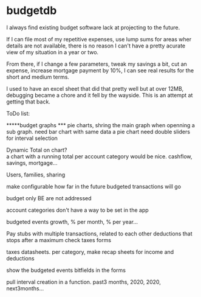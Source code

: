 # budgetdb
I always find existing budget software lack at projecting to the future.  

If I can file most of my repetitive expenses, use lump sums for areas wher details are not available, there is no reason I can't have a pretty acurate view of my situation in  a year or two.

From there, if I change a few parameters, tweak my savings a bit, cut an expense, increase mortgage payment by 10%, I can see real results for the short and medium terms.

I used to have an excel sheet that did that pretty well but at over 12MB, debugging became a chore and it fell by the wayside.  This is an attempt at getting that back.




ToDo list:

*****budget graphs ***
pie charts, shring the main graph when openning a sub graph.
need bar chart with same data a pie chart
need double sliders for interval selection

Dynamic Total on chart?  
a chart with a running total per account category would be nice.  cashflow, savings, mortgage...

Users, families, sharing

make configurable how far in the future budgeted transactions will go

budget only BE are not addressed

account categories don't have a way to be set in the app

budgeted events growth, % per month, % per year...

Pay stubs with multiple transactions, related to each other
    deductions that stops after a maximum
    check taxes forms

taxes datasheets.  per category, make recap sheets for income and deductions

show the budgeted events bitfields in the forms

pull interval creation in a function.  past3 months, 2020, 2020, next3months...




